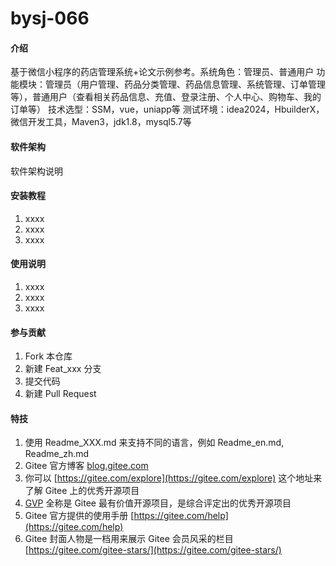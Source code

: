 # bysj-066

#### 介绍
基于微信小程序的药店管理系统+论文示例参考。系统角色：管理员、普通用户
功能模块：管理员（用户管理、药品分类管理、药品信息管理、系统管理、订单管理等），普通用户（查看相关药品信息、充值、登录注册、个人中心、购物车、我的订单等）
技术选型：SSM，vue，uniapp等
测试环境：idea2024，HbuilderX，微信开发工具，Maven3，jdk1.8，mysql5.7等

#### 软件架构
软件架构说明


#### 安装教程

1.  xxxx
2.  xxxx
3.  xxxx

#### 使用说明

1.  xxxx
2.  xxxx
3.  xxxx

#### 参与贡献

1.  Fork 本仓库
2.  新建 Feat_xxx 分支
3.  提交代码
4.  新建 Pull Request


#### 特技

1.  使用 Readme\_XXX.md 来支持不同的语言，例如 Readme\_en.md, Readme\_zh.md
2.  Gitee 官方博客 [blog.gitee.com](https://blog.gitee.com)
3.  你可以 [https://gitee.com/explore](https://gitee.com/explore) 这个地址来了解 Gitee 上的优秀开源项目
4.  [GVP](https://gitee.com/gvp) 全称是 Gitee 最有价值开源项目，是综合评定出的优秀开源项目
5.  Gitee 官方提供的使用手册 [https://gitee.com/help](https://gitee.com/help)
6.  Gitee 封面人物是一档用来展示 Gitee 会员风采的栏目 [https://gitee.com/gitee-stars/](https://gitee.com/gitee-stars/)
